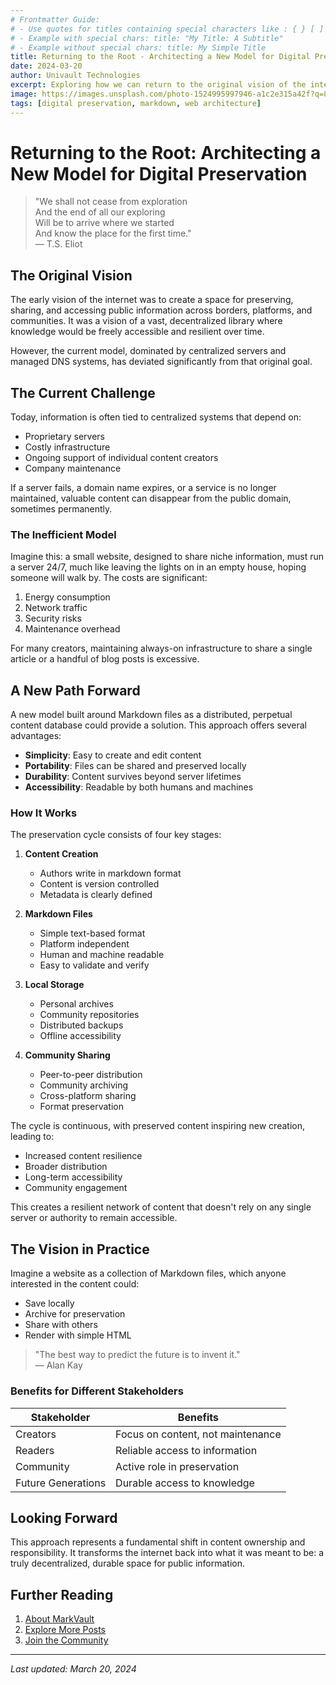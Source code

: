```yaml
---
# Frontmatter Guide:
# - Use quotes for titles containing special characters like : { } [ ] ,
# - Example with special chars: title: "My Title: A Subtitle"
# - Example without special chars: title: My Simple Title
title: Returning to the Root - Architecting a New Model for Digital Preservation
date: 2024-03-20
author: Univault Technologies 
excerpt: Exploring how we can return to the original vision of the internet as a decentralized library of knowledge through markdown-based content preservation.
image: https://images.unsplash.com/photo-1524995997946-a1c2e315a42f?q=80&w=1920&auto=format&fit=crop
tags: [digital preservation, markdown, web architecture]
---
```


# Returning to the Root: Architecting a New Model for Digital Preservation

> "We shall not cease from exploration  
> And the end of all our exploring  
> Will be to arrive where we started  
> And know the place for the first time."  
> — T.S. Eliot

## The Original Vision

The early vision of the internet was to create a space for preserving, sharing, and accessing public information across borders, platforms, and communities. It was a vision of a vast, decentralized library where knowledge would be freely accessible and resilient over time.

However, the current model, dominated by centralized servers and managed DNS systems, has deviated significantly from that original goal.

## The Current Challenge

Today, information is often tied to centralized systems that depend on:
- Proprietary servers
- Costly infrastructure
- Ongoing support of individual content creators
- Company maintenance

If a server fails, a domain name expires, or a service is no longer maintained, valuable content can disappear from the public domain, sometimes permanently.

### The Inefficient Model

Imagine this: a small website, designed to share niche information, must run a server 24/7, much like leaving the lights on in an empty house, hoping someone will walk by. The costs are significant:

1. Energy consumption
2. Network traffic
3. Security risks
4. Maintenance overhead

For many creators, maintaining always-on infrastructure to share a single article or a handful of blog posts is excessive.

## A New Path Forward

A new model built around Markdown files as a distributed, perpetual content database could provide a solution. This approach offers several advantages:

- **Simplicity**: Easy to create and edit content
- **Portability**: Files can be shared and preserved locally
- **Durability**: Content survives beyond server lifetimes
- **Accessibility**: Readable by both humans and machines

### How It Works

The preservation cycle consists of four key stages:

1. **Content Creation**
   - Authors write in markdown format
   - Content is version controlled
   - Metadata is clearly defined

2. **Markdown Files**
   - Simple text-based format
   - Platform independent
   - Human and machine readable
   - Easy to validate and verify

3. **Local Storage**
   - Personal archives
   - Community repositories
   - Distributed backups
   - Offline accessibility

4. **Community Sharing**
   - Peer-to-peer distribution
   - Community archiving
   - Cross-platform sharing
   - Format preservation

The cycle is continuous, with preserved content inspiring new creation, leading to:
- Increased content resilience
- Broader distribution
- Long-term accessibility
- Community engagement

This creates a resilient network of content that doesn't rely on any single server or authority to remain accessible.

## The Vision in Practice

Imagine a website as a collection of Markdown files, which anyone interested in the content could:
- Save locally
- Archive for preservation
- Share with others
- Render with simple HTML

> "The best way to predict the future is to invent it."  
> — Alan Kay

### Benefits for Different Stakeholders

| Stakeholder | Benefits |
|-------------|----------|
| Creators | Focus on content, not maintenance |
| Readers | Reliable access to information |
| Community | Active role in preservation |
| Future Generations | Durable access to knowledge |

## Looking Forward

This approach represents a fundamental shift in content ownership and responsibility. It transforms the internet back into what it was meant to be: a truly decentralized, durable space for public information.

## Further Reading

1. [About MarkVault](#/about)
2. [Explore More Posts](#/posts)
3. [Join the Community](#/contact)

---

*Last updated: March 20, 2024*